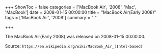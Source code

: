 +++
ShowToc = false
categories = ['MacBook Air', '2008', 'Mac', 'MacBook']
date = 2008-01-15 00:00:00
title = "MacBook Air(Early 2008)"
tags = ['MacBook Air', '2008']
summary = " "

+++

The MacBook Air(Early 2008) was released on 2008-01-15 00:00:00.

Source: `https://en.wikipedia.org/wiki/MacBook_Air_(Intel-based)`


